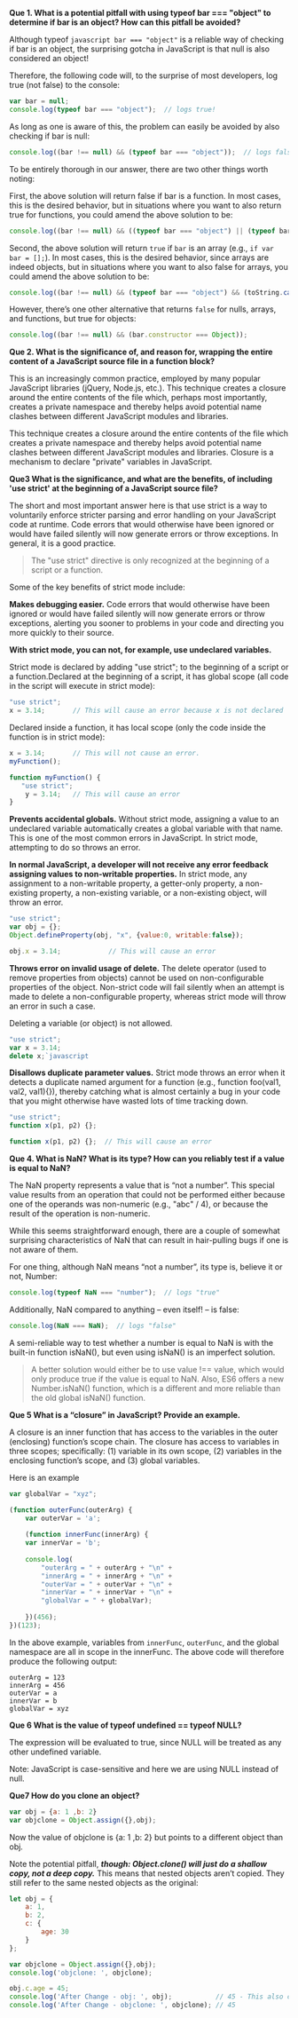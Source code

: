 **Que 1. What is a potential pitfall with using typeof bar === "object" to determine if bar is an object? 
How can this pitfall be avoided?**

Although typeof ```javascript bar === "object"``` is a reliable way of checking if bar is an object, the surprising gotcha in JavaScript is that null is also considered an object!

Therefore, the following code will, to the surprise of most developers, log true (not false) to the console:

```javascript
var bar = null;
console.log(typeof bar === "object");  // logs true!
```
As long as one is aware of this, the problem can easily be avoided by also checking if bar is null:

```javascript
console.log((bar !== null) && (typeof bar === "object"));  // logs false
```
To be entirely thorough in our answer, there are two other things worth noting:

First, the above solution will return false if bar is a function. In most cases, this is the desired behavior, but in situations where you want to also return true for functions, you could amend the above solution to be:

```javascript
console.log((bar !== null) && ((typeof bar === "object") || (typeof bar === "function")));
```
Second, the above solution will return ```true``` if ```bar``` is an array (e.g., ```if var bar = [];```). In most cases, this is the desired behavior, since arrays are indeed objects, but in situations where you want to also false for arrays, you could amend the above solution to be:

```javascript
console.log((bar !== null) && (typeof bar === "object") && (toString.call(bar) !== "[object Array]"));
```
However, there’s one other alternative that returns ```false``` for nulls, arrays, and functions, but true for objects:

```javascript
console.log((bar !== null) && (bar.constructor === Object));
```

**Que 2. What is the significance of, and reason for, wrapping the entire content of a JavaScript source file in a function block?**

This is an increasingly common practice, employed by many popular JavaScript libraries (jQuery, Node.js, etc.). This technique creates a closure around the entire contents of the file which, perhaps most importantly, creates a private namespace and thereby helps avoid potential name clashes between different JavaScript modules and libraries.

This technique creates a closure around the entire contents of the file which creates a private namespace and thereby helps avoid potential name clashes between different JavaScript modules and libraries. Closure is a mechanism to declare "private" variables in JavaScript.

**Que3 What is the significance, and what are the benefits, of including 'use strict' at the beginning of a JavaScript source file?**

The short and most important answer here is that use strict is a way to voluntarily enforce stricter parsing and error handling on your JavaScript code at runtime. Code errors that would otherwise have been ignored or would have failed silently will now generate errors or throw exceptions. In general, it is a good practice.

> The "use strict" directive is only recognized at the beginning of a script or a function.


Some of the key benefits of strict mode include:

**Makes debugging easier.** Code errors that would otherwise have been ignored or would have failed silently will now generate errors or throw exceptions, alerting you sooner to problems in your code and directing you more quickly to their source.

**With strict mode, you can not, for example, use undeclared variables.**

Strict mode is declared by adding "use strict"; to the beginning of a script or a function.Declared at the beginning of a script, it has global scope (all code in the script will execute in strict mode):

```javascript
"use strict";
x = 3.14;       // This will cause an error because x is not declared
```

Declared inside a function, it has local scope (only the code inside the function is in strict mode):

```javascript
x = 3.14;       // This will not cause an error. 
myFunction();

function myFunction() {
   "use strict";
    y = 3.14;   // This will cause an error
}
```

**Prevents accidental globals.** Without strict mode, assigning a value to an undeclared variable automatically creates a global variable with that name. This is one of the most common errors in JavaScript. In strict mode, attempting to do so throws an error.

**In normal JavaScript, a developer will not receive any error feedback assigning values to non-writable properties.**
In strict mode, any assignment to a non-writable property, a getter-only property, a non-existing property, a non-existing variable, or a non-existing object, will throw an error.

```javascript
"use strict";
var obj = {};
Object.defineProperty(obj, "x", {value:0, writable:false});

obj.x = 3.14;            // This will cause an error
```

**Throws error on invalid usage of delete.** The delete operator (used to remove properties from objects) cannot be used on non-configurable properties of the object. Non-strict code will fail silently when an attempt is made to delete a non-configurable property, whereas strict mode will throw an error in such a case.

Deleting a variable (or object) is not allowed.

```javascript
"use strict";
var x = 3.14;
delete x;`javascript

```
**Disallows duplicate parameter values.** Strict mode throws an error when it detects a duplicate named argument for a function (e.g., function foo(val1, val2, val1){}), thereby catching what is almost certainly a bug in your code that you might otherwise have wasted lots of time tracking down.

```javascript
"use strict";
function x(p1, p2) {}; 

function x(p1, p2) {};  // This will cause an error 
```

**Que 4. What is NaN? What is its type? How can you reliably test if a value is equal to NaN?**

The NaN property represents a value that is “not a number”. This special value results from an operation that could not be performed either because one of the operands was non-numeric (e.g., "abc" / 4), or because the result of the operation is non-numeric.

While this seems straightforward enough, there are a couple of somewhat surprising characteristics of NaN that can result in hair-pulling bugs if one is not aware of them.

For one thing, although NaN means “not a number”, its type is, believe it or not, Number:

```javascript
console.log(typeof NaN === "number");  // logs "true"
```
Additionally, NaN compared to anything – even itself! – is false:

```javascript
console.log(NaN === NaN);  // logs "false"
```
A semi-reliable way to test whether a number is equal to NaN is with the built-in function isNaN(), but even using isNaN() is an imperfect solution.

>A better solution would either be to use value !== value, which would only produce true if the value is equal to NaN. Also, ES6 offers a new Number.isNaN() function, which is a different and more reliable than the old global isNaN() function.


**Que 5 What is a “closure” in JavaScript? Provide an example.**

A closure is an inner function that has access to the variables in the outer (enclosing) function’s scope chain. The closure has access to variables in three scopes; specifically: (1) variable in its own scope, (2) variables in the enclosing function’s scope, and (3) global variables.

Here is an example

```javascript
var globalVar = "xyz";

(function outerFunc(outerArg) {
    var outerVar = 'a';
    
    (function innerFunc(innerArg) {
    var innerVar = 'b';
    
    console.log(
        "outerArg = " + outerArg + "\n" +
        "innerArg = " + innerArg + "\n" +
        "outerVar = " + outerVar + "\n" +
        "innerVar = " + innerVar + "\n" +
        "globalVar = " + globalVar);
    
    })(456);
})(123);
```
In the above example, variables from ```innerFunc```, ```outerFunc```, and the global namespace are all in scope in the innerFunc. The above code will therefore produce the following output:

```
outerArg = 123
innerArg = 456
outerVar = a
innerVar = b
globalVar = xyz
```

**Que 6 What is the value of typeof undefined == typeof NULL?**

The expression will be evaluated to true, since NULL will be treated as any other undefined variable.

Note: JavaScript is case-sensitive and here we are using NULL instead of null.


**Que7 How do you clone an object?**

```javascript
var obj = {a: 1 ,b: 2}
var objclone = Object.assign({},obj);
```

Now the value of objclone is {a: 1 ,b: 2} but points to a different object than obj.

Note the potential pitfall, ***though: Object.clone() will just do a shallow copy, not a deep copy.*** This means that nested objects aren’t copied. They still refer to the same nested objects as the original:

```javascript
let obj = {
    a: 1,
    b: 2,
    c: {
        age: 30
    }
};

var objclone = Object.assign({},obj);
console.log('objclone: ', objclone);

obj.c.age = 45;
console.log('After Change - obj: ', obj);           // 45 - This also changes
console.log('After Change - objclone: ', objclone); // 45
```



